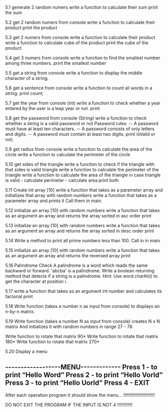 5.1
generate 2 random numers
write a function to calculate their sum
print the sum

5.2
get 2 random numers from console
write a function to calculate their product
print the product

5.3
get 2 numers from console
write a function to calculate their product
write a function to calculate cube of the product
print the cube of the product

5.4
get 3 numers from console
write a function to find the smallest number among three numbers.
print the smallest number

5.5
get a string from console
write a function to display the middle character of a string. 

5.6
get a sentence from console
write a function to count all words in a string.
print count;

5.7
get the year from console (int)
write a function to check whether a year entered by the user is a leap year or not.
print

5.8
get the password from console (String)
write a function to check whether a string is a valid password or not
Password rules:
-- A password must have at least ten characters.
-- A password consists of only letters and digits.
-- A password must contain at least two digits.
print isValid or not;

5.9
get radius from console
write a function to calculate the area of the circle
write a function to calculate the perimeter of the circle

5.10
get sides of the triangle
write a function to check if the triangle with that sides is valid triangle
write a function to calculate the perimeter of the triangle
write a function to calculate the area of the triangle
in case triangle is valid 
	- calculate perimeter
	- calculate area 
print both

5.11
Create int array [10] 
write a function that takes as a parameter array and initializes that array with random numbers
write a function that takes as a parameter array and prints it
Call them in main.

5.12
initialize an array [10] with random numbers
write a function that takes as an argument an array and returns the array sorted in asc order
print

5.13
initialize an array [10] with random numbers
write a function that takes as an argument an array and returns the array sorted in desc order
print

5.14
Write a method to print all prime numbers less than 100.
Call in in main


5.15
initialize an array [10] with random numbers
write a function that takes as an argument an array and returns the reversed array
print

5.16
Palindrome Check
A palindrome is a word which reads the same backward or forward. 'abcba' is a palindrome.
Write a boolean returning method that detects if a string is a palindrome.
Hint: Use word.charAt(i) to get the character at position i.

5.17
write a function that takes as an argument int number and calculates its factorial
print

5.18
Write function (takes a number n as input from console) to displays 
an n-by-n matrix. 

5.19
Write function (takes a number N as input from console) creates N x N matrix
And initializes it with random numbers in range 27 - 78

Write function to rotate that matrix 90*
Write function to rotate that matrix 180*
Write function to rotate that matrix 270*


5.20
Display a menu

------------------MENU-------------
Press 1 -  to print “Hello Word”
Press 2 -  to print “Hello Vorld”
Press 3 -  to print “Hello Uorld”
Press 4 -  EXIT
--------------------------------------------

After each operation program it should show the menu… !!!!!!!!!!!!!!!!!!!!!!!!!

DO NOT EXIT THE PROGRAM IF THE INPUT IS NOT 4 !!!!!!!!!!!!


